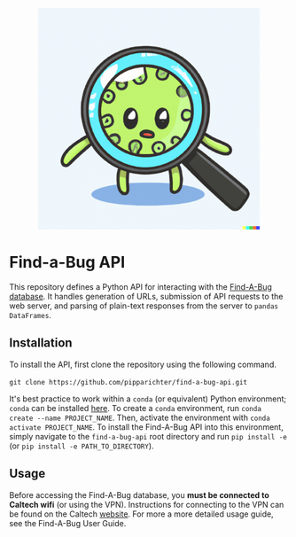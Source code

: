 <p align="center">
<img src="./mascot.png" width="400" height="400">
</p>

# Find-a-Bug API

This repository defines a Python API for interacting with the [Find-A-Bug database](https://github.com/pipparichter/find-a-bug). It handles generation of URLs, submission of API requests to the web server, and parsing of plain-text responses from the server to `pandas` `DataFrames`.

## Installation

To install the API, first clone the repository using the following command. 

`git clone https://github.com/pipparichter/find-a-bug-api.git`

It's best practice to work within a `conda` (or equivalent) Python environment; `conda` can be installed [here](https://conda.io/projects/conda/en/latest/user-guide/install/index.html). To create a `conda` environment, run `conda create --name PROJECT_NAME`. Then, activate the environment with `conda activate PROJECT_NAME`. To install the Find-A-Bug API into this environment, simply navigate to the `find-a-bug-api` root directory and run `pip install -e` (or `pip install -e PATH_TO_DIRECTORY`). 

## Usage

Before accessing the Find-A-Bug database, you **must be connected to Caltech wifi** (or using the VPN). Instructions for connecting to the VPN can be found on the Caltech [website](https://www.imss.caltech.edu/services/wired-wireless-remote-access/Virtual-Private-Network-VPN). For more a more detailed usage guide, see the Find-A-Bug User Guide.  